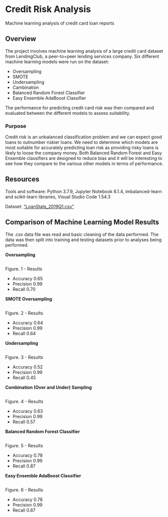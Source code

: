 # Credit Risk Analysis

Machine learning analysis of credit card loan reports

## Overview

The project involves machine learning analysis of a large credit card dataset from LendingClub, a peer-to=peer lending services company. Six different machine learning models were run on the dataset:

* Oversampling
* SMOTE
* Undersampling
* Cambination
* Balanced Random Forest Classifier
* Easy Ensemble AdaBoost Classifier

The performance for predicting credit card risk was then compared and evaluated between the different models to assess suitability.

### Purpose

Credit risk is an unbalanced classification problem and we can expect good loans to outnumber riskier loans. We need to determine which models are most suitable for accurately predicting loan risk as providing risky loans is likely to loose the company money. Both Balanced Random Forest and Easy Ensemble classifiers are designed to reduce bias and it will be interesting to see how they compare to the various other models in terms of performance. 

## Resources

Tools and software: Python 3.7.9, Jupyter Notebook 6.1.4, imbalanced-learn and scikit-learn libraries, Visual Studio Code 1.54.3

Dataset: ["LoanStats_2019Q1.csv"]()

## Comparison of Machine Learning Model Results

The .csv data file was read and basic cleaning of the data performed. The data was then split into training and testing datasets prior to analyses being performed.

**Oversampling**

![]()

Figure. 1 - Results
* Accuracy  0.65
* Precision 0.99
* Recall    0.70

**SMOTE Oversampling**

![]()

Figure. 2 - Results
* Accuracy  0.64
* Precision 0.99
* Recall    0.64

**Undersampling**

![]()

Figure. 3 - Results
* Accuracy  0.52
* Precision 0.99
* Recall    0.45

**Combination (Over and Under) Sampling**

![]()

Figure. 4 - Results
* Accuracy  0.63
* Precision 0.99
* Recall    0.57

**Balanced Random Forest Classifier**

![]()

Figure. 5 - Results
* Accuracy  0.78
* Precision 0.99
* Recall    0.87

**Easy Ensemble AdaBoost Classifier**

![]()

Figure. 6 - Results
* Accuracy  0.78
* Precision 0.99
* Recall    0.87

